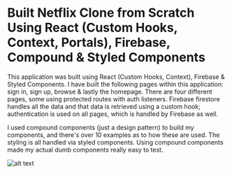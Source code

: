 # Built Netflix Clone from Scratch Using React (Custom Hooks, Context, Portals), Firebase, Compound & Styled Components


This application  was built using React (Custom Hooks, Context), Firebase & Styled Components. I have built the following pages within this application: sign in, sign up, browse & lastly the homepage. There are four different pages, some using protected routes with auth listeners. Firebase firestore handles all the data and that data is retrieved using a custom hook; authentication is used on all pages, which is handled by Firebase as well.

I used compound components (just a design pattern) to build my components, and there's over 10 examples as to how these are used. The styling is all handled via styled components. Using compound components made my actual dumb components really easy to test.

![alt text](<https://github.com/Avi-000-Avi/netflix_clone/home.png>)
